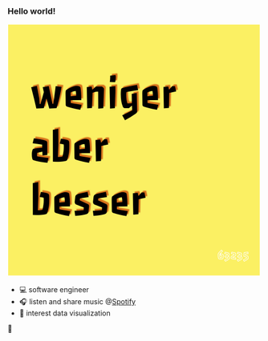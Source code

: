 ### Hello world!

![](wab.png)

- 💻 software engineer
- 🎧 listen and share music @[Spotify](https://open.spotify.com/user/alpers)
- 🌊 interest data visualization


👋
